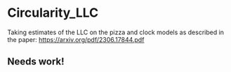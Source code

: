 # Circularity_LLC
Taking estimates of the LLC on the pizza and clock models as described in the paper: https://arxiv.org/pdf/2306.17844.pdf

## Needs work!
